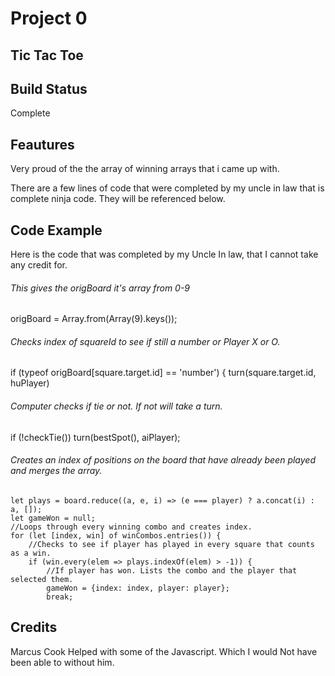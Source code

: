 # Project 0

## Tic Tac Toe

## Build Status
Complete

## Feautures

Very proud of the the array of winning arrays that i came up with.

There are a few lines of code that were completed by my uncle in law that is complete ninja code. They will be referenced below.

## Code Example

Here is the code that was completed by my Uncle In law, that I cannot take any credit for.

###### This gives the origBoard it's array from 0-9

origBoard = Array.from(Array(9).keys());

###### Checks index of squareId to see if still a number or Player X or O.

if (typeof origBoard[square.target.id] == 'number') {
  turn(square.target.id, huPlayer)
###### Computer checks if tie or not. If not will take a turn.
  if (!checkTie()) turn(bestSpot(), aiPlayer);

###### Creates an index of positions on the board that have already been played and merges the array.

	let plays = board.reduce((a, e, i) => (e === player) ? a.concat(i) : a, []);
	let gameWon = null;
	//Loops through every winning combo and creates index.
	for (let [index, win] of winCombos.entries()) {
		//Checks to see if player has played in every square that counts as a win.
		if (win.every(elem => plays.indexOf(elem) > -1)) {
			//If player has won. Lists the combo and the player that selected them.
			gameWon = {index: index, player: player};
			break;


## Credits

Marcus Cook Helped with some of the Javascript. Which I would Not have been able to without him.
